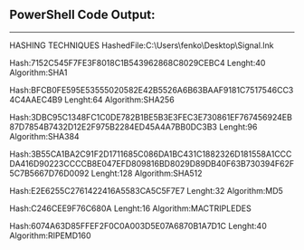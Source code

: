 ## PowerShell Code Output:
---
HASHING TECHNIQUES
HashedFile:C:\Users\fenko\Desktop\Signal.lnk

Hash:7152C545F7FE3F8018C1B543962868C8029CEBC4
Lenght:40
Algorithm:SHA1

Hash:BFCB0FE595E53555020582E42B5526A6B63BAAF9181C7517546CC34C4AAEC4B9
Lenght:64
Algorithm:SHA256

Hash:3DBC95C1348FC1C0DE782B1BE5B3E3FEC3E730861EF767456924EB87D7854B7432D12E2F975B2284ED45A4A7BB0DC3B3
Lenght:96
Algorithm:SHA384

Hash:3B55CA1BA2C91F2D1711685C086DA1BC431C1882326D181558A1CCCDA416D90223CCCCB8E047EFD809816BD8029D89DB40F63B730394F62F5C7B5667D76D0092
Lenght:128
Algorithm:SHA512

Hash:E2E6255C2761422416A5583CA5C5F7E7
Lenght:32
Algorithm:MD5

Hash:C246CEE9F76C680A
Lenght:16
Algorithm:MACTRIPLEDES

Hash:6074A63D85FFEF2F0C0A003D5E07A6870B1A7D1C
Lenght:40
Algorithm:RIPEMD160


